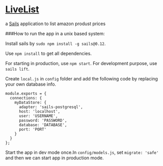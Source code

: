 # [LiveList](https://ll.nikz.in)

a [Sails](http://sailsjs.org) application to list amazon produst prices

###How to run the app in a unix based system:

Install sails by `sudo npm install -g sails@0.12`.

Use `npm install` to get all dependencies.

For starting in production, use `npm start`. For development purpose, use `sails lift`.

Create `local.js` in `config` folder and add the following code by replacing your own database info.

```
module.exports = {
  connections: {
    myDataStore: {
      adapter: 'sails-postgresql',
      host: 'localhost',
      user: 'USERNAME',
      password: 'PASSWORD',
      database: 'DATABASE',
      port: 'PORT'
    }
  }
};
```

Start the app in dev mode once.In `config/models.js`, set `migrate: 'safe'` and then we can start app in production mode.
